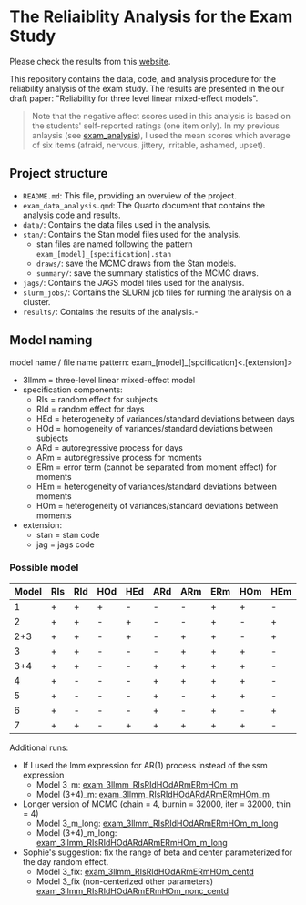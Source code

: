 # The Reliaiblity Analysis for the Exam Study

Please check the results from this [website](https://xup6y3ul6.github.io/exam_study_analysis/).

This repository contains the data, code, and analysis procedure for the reliability analysis of the exam study. The results are presented in the our draft paper: "Reliability for three level linear mixed-effect models".

> Note that the negative affect scores used in this analysis is based on the students' self-reported ratings (one item only). In my previous anlaysis (see [exam_analysis](https://github.com/xup6y3ul6/exam_analysis)), I used the mean scores which average of six items (afraid, nervous, jittery, irritable, ashamed, upset).

## Project structure

- `README.md`: This file, providing an overview of the project.
- `exam_data_analysis.qmd`: The Quarto document that contains the analysis code and results.
- `data/`: Contains the data files used in the analysis.
- `stan/`: Contains the Stan model files used for the analysis.
  - stan files are named following the pattern `exam_[model]_[specification].stan`
  - `draws/`: save the MCMC draws from the Stan models.
  - `summary/`: save the summary statistics of the MCMC draws.
- `jags/`: Contains the JAGS model files used for the analysis.
- `slurm_jobs/`: Contains the SLURM job files for running the analysis on a cluster.
- `results/`: Contains the results of the analysis.- 




## Model naming

model name / file name pattern: exam_[model]_[spcification]<.[extension]>

- 3llmm = three-level linear mixed-effect model
- specification components:
  - RIs = random effect for subjects
  - RId = random effect for days
  - HEd = heterogeneity of variances/standard deviations between days
  - HOd = homogeneity of variances/standard deviations between subjects
  - ARd = autoregressive process for days
  - ARm = autoregressive process for moments
  - ERm = error term (cannot be separated from moment effect) for moments
  - HEm = heterogeneity of variances/standard deviations between moments
  - HOm = heterogeneity of variances/standard deviations between moments
- extension:
  - stan = stan code
  - jag = jags code

### Possible model

 |Model|RIs|RId|HOd|HEd|ARd|ARm|ERm|HOm|HEm|Results                          |
|-----|---|---|---|---|---|---|---|---|---|----------------------------------|
|1    | + | + | + | - | - | - | + | + | - | [exam_3llmm_RIsRIdHOdERmHOm](results/exam_3llmm_RIsRIdHOdERmHOm_nonc_result.html)             |
|2    | + | + | - | + | - | - | + | - | + | [exam_3llmm_RIsRIdHEdERmHEm](results/exam_3llmm_RIsRIdHEdERmHEm_nonc_result.html)             |
| 2+3 | + | + | - | + | - | + | + | - | + | [exam_3llmm_RIsRIdHEdARmERmHEm](results/exam_3llmm_RIsRIdHEdARmERmHEm_nonc_result.html)       |
|3    | + | + | - | - | - | + | + | + | - | [exam_3llmm_RIsRIdHOdARmERmHOm](results/exam_3llmm_RIsRIdHOdARmERmHOm_nonc_result.html)       |
| 3+4 | + | + | - | - | + | + | + | + | - | [exam_3llmm_RIsRIdHOdARdARmERmHOm](results/exam_3llmm_RIsRIdHOdARdARmERmHOm_nonc_result.html) |
|4    | + | - | - | - | + | + | + | + | - | [exam_3llmm_RIsARdARmERmHOm](results/exam_3llmm_RIsARdARmERmHOm_nonc_result.html)             |
|5    | + | - | - | - | + | - | + | + | - | [exam_3llmm_RIsARdERmHOm](results/exam_3llmm_RIsARdERmHOm_nonc_result.html)                   |
|6    | + | - | - | - | + | - | + | - | + | [exam_3llmm_RIsARdERmHEm](results/exam_3llmm_RIsARdERmHEm_nonc_result.html)                   |
|7    | + | + | - | + | + | + | + | + | - | [exam_3llmm_RIsRIdHEdARdARmERmHOm](results/exam_3llmm_RIsRIdHEdARdARmERmHOm_nonc_m_result.html)                   |


Additional runs:

- If I used the lmm expression for AR(1) process instead of the ssm expression
  - Model 3_m: [exam_3llmm_RIsRIdHOdARmERmHOm_m](results/exam_3llmm_RIsRIdHOdARmERmHOm_nonc_m_result.html)
  - Model (3+4)_m: [exam_3llmm_RIsRIdHOdARdARmERmHOm_m](results/exam_3llmm_RIsRIdHOdARdARmERmHOm_nonc_m_result.html)
- Longer version of MCMC (chain = 4, burnin = 32000, iter = 32000, thin = 4)
  - Model 3_m_long: [exam_3llmm_RIsRIdHOdARmERmHOm_m_long](results/exam_3llmm_RIsRIdHOdARmERmHOm_nonc_m_long_result.html)
  - Model (3+4)_m_long: [exam_3llmm_RIsRIdHOdARdARmERmHOm_m_long](results/exam_3llmm_RIsRIdHOdARdARmERmHOm_nonc_m_long_result.html)
- Sophie's suggestion: fix the range of beta and center parameterized for the day random effect.
  - Model 3_fix: [exam_3llmm_RIsRIdHOdARmERmHOm_centd](results/exam_3llmm_RIsRIdHOdARmERmHOm_centd_result.html)
  - Model 3_fix (non-centerized other parameters) [exam_3llmm_RIsRIdHOdARmERmHOm_nonc_centd](results/exam_3llmm_RIsRIdHOdARmERmHOm_nonc_centd_result.html)
